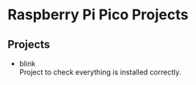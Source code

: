 # Raspberry Pi Pico Projects

## Projects

- blink <br>Project to check everything is installed correctly.
